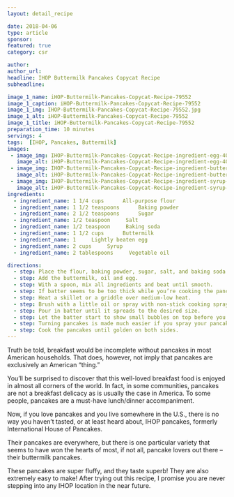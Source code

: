 ```yaml
---
layout: detail_recipe

date: 2018-04-06
type: article
sponsor: 
featured: true
category: csr

author:  
author_url: 
headline: IHOP Buttermilk Pancakes Copycat Recipe
subheadline: 

image_1_name: iHOP-Buttermilk-Pancakes-Copycat-Recipe-79552
image_1_caption: iHOP-Buttermilk-Pancakes-Copycat-Recipe-79552
image_1_img: IHOP-Buttermilk-Pancakes-Copycat-Recipe-79552.jpg
image_1_alt: iHOP-Buttermilk-Pancakes-Copycat-Recipe-79552
image_1_title: iHOP-Buttermilk-Pancakes-Copycat-Recipe-79552
preparation_time: 10 minutes
servings: 4
tags:  [IHOP, Pancakes, Buttermilk]
images: 
 - image_img: IHOP-Buttermilk-Pancakes-Copycat-Recipe-ingredient-egg-40120.jpg
   image_alt: iHOP-Buttermilk-Pancakes-Copycat-Recipe-ingredient-egg-40120
 - image_img: IHOP-Buttermilk-Pancakes-Copycat-Recipe-ingredient-buttermilk-14922.jpg
   image_alt: iHOP-Buttermilk-Pancakes-Copycat-Recipe-ingredient-buttermilk-14922
 - image_img: IHOP-Buttermilk-Pancakes-Copycat-Recipe-ingredient-syrup-13912.jpg
   image_alt: iHOP-Buttermilk-Pancakes-Copycat-Recipe-ingredient-syrup-13912
ingredients:
  - ingredient_name: 1 1/4 cups      All-purpose flour
  - ingredient_name: 1 1/2 teaspoons      Baking powder
  - ingredient_name: 2 1/2 teaspoons      Sugar
  - ingredient_name: 1/2 teaspoon     Salt
  - ingredient_name: 1/2 teaspoon     Baking soda
  - ingredient_name: 1 1/2 cups      Buttermilk
  - ingredient_name: 1     Lightly beaten egg
  - ingredient_name: 2 cups     Syrup
  - ingredient_name: 2 tablespoons     Vegetable oil

directions:
  - step: Place the flour, baking powder, sugar, salt, and baking soda in a bowl; Whisk them to mix.
  - step: Add the buttermilk, oil and egg.
  - step: With a spoon, mix all ingredients and beat until smooth.
  - step: If batter seems to be too thick while you’re cooking the pancakes, add a little more buttermilk and mix well.
  - step: Heat a skillet or a griddle over medium-low heat. 
  - step: Brush with a little oil or spray with non-stick cooking spray
  - step: Pour in batter until it spreads to the desired size. 
  - step: Let the batter start to show small bubbles on top before you turn the pancake over to finish cooking. 
  - step: Turning pancakes is made much easier if you spray your pancake turner with a non-stick spray. 
  - step: Cook the pancakes until golden on both sides.
---
```

	
Truth be told, breakfast would be incomplete without pancakes in most American households. That does, however, not imply that pancakes are exclusively an American &ldquo;thing.&rdquo;

<!--more-->You&rsquo;ll be surprised to discover that this well-loved breakfast food is enjoyed in almost all corners of the world. In fact, in some communities, pancakes are not a breakfast delicacy as is usually the case in America. To some people, pancakes are a must-have lunch/dinner accompaniment.

Now, if you love pancakes and you live somewhere in the U.S., there is no way you haven&rsquo;t tasted, or at least heard about, IHOP pancakes, formerly International House of Pancakes.

Their pancakes are everywhere, but there is one particular variety that seems to have won the hearts of most, if not all, pancake lovers out there &ndash; their buttermilk pancakes.

These pancakes are super fluffy, and they taste superb! They are also extremely easy to make! After trying out this recipe, I promise you are never stepping into any IHOP location in the near future.